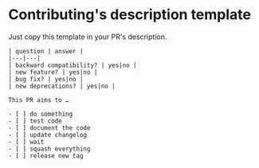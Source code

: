 # Contributing's description template

Just copy this template in your PR's description.

    | question | answer |
    |---|---|
    | backward compatibility? | yes|no |
    | new feature? | yes|no |
    | bug fix? | yes|no |
    | new deprecations? | yes|no |

    This PR aims to …

    - [ ] do something
    - [ ] test code
    - [ ] document the code
    - [ ] update changelog
    - [ ] wait 
    - [ ] squash everything
    - [ ] release new tag
